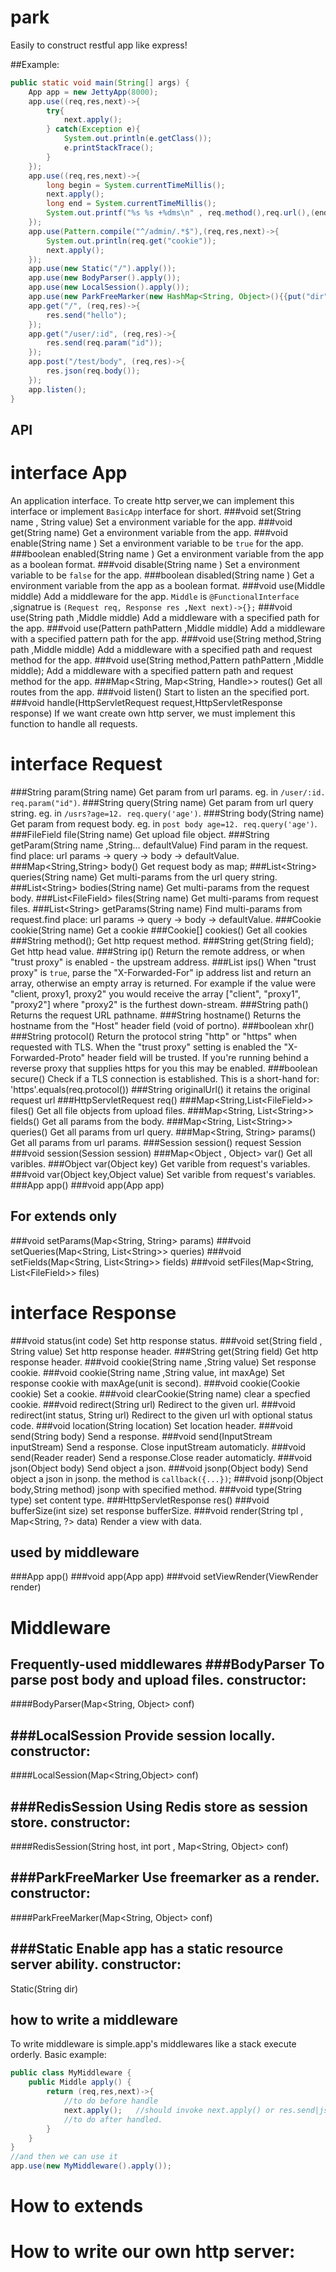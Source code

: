 park
====

Easily to construct restful app like express!


##Example:
```java
public static void main(String[] args) {
	App app = new JettyApp(8000);
	app.use((req,res,next)->{
		try{
			next.apply();
		} catch(Exception e){
			System.out.println(e.getClass());
			e.printStackTrace();
		}
	});
	app.use((req,res,next)->{
		long begin = System.currentTimeMillis(); 
		next.apply();
		long end = System.currentTimeMillis();
		System.out.printf("%s %s +%dms\n" , req.method(),req.url(),(end- begin));
	});
	app.use(Pattern.compile("^/admin/.*$"),(req,res,next)->{
		System.out.println(req.get("cookie"));
		next.apply();
	});
	app.use(new Static("/").apply());
	app.use(new BodyParser().apply());
	app.use(new LocalSession().apply());
	app.use(new ParkFreeMarker(new HashMap<String, Object>(){{put("dir","/");}}).apply());
	app.get("/", (req,res)->{
		res.send("hello");
	});
	app.get("/user/:id", (req,res)->{
		res.send(req.param("id"));
	});
	app.post("/test/body", (req,res)->{
		res.json(req.body());
	});
	app.listen();
}
```

## API

interface App
====
An application interface. To create http server,we can implement this interface or implement `BasicApp` interface for short.
###void set(String name , String value)
Set a environment variable for the app.
###void get(String name)
Get a environment variable from the app.
###void enable(String name )
Set a environment variable to be `true` for the app.
###boolean enabled(String name )
Get a environment variable from the app as a boolean format.
###void disable(String name )
Set a environment variable to be `false` for the app.
###boolean disabled(String name )
Get a environment variable from the app as a boolean format.
###void use(Middle middle)
Add a middleware for the app. `Middle` is `@FunctionalInterface` ,signatrue is `(Request req, Response res ,Next next)->{};` 
###void use(String path ,Middle middle)
Add a middleware with a specified path for the app. 
###void use(Pattern pathPattern ,Middle middle)
Add a middleware with a specified pattern path for the app.
###void use(String method,String path ,Middle middle)
Add a middleware with a specified path and request method for the app. 
###void use(String method,Pattern pathPattern ,Middle middle);
Add a middleware with a specified pattern path and request method for the app. 
###Map\<String, Map\<String, Handle\>\> routes()
Get all routes from the app.
###void listen()
Start to listen an the specified port.
###void handle(HttpServletRequest request,HttpServletResponse response)
If we want create own http server, we must implement this function to handle all requests. 

interface Request
================
###String param(String name)
Get param from url params. eg. in `/user/:id. req.param("id")`.
###String query(String name)
Get param from url query string. eg. in `/usrs?age=12. req.query('age')`.
###String body(String name)
Get param from request body. eg. in `post body age=12. req.query('age')`.
###FileField file(String name)
Get upload file object.
###String getParam(String name ,String... defaultValue)
Find param in the request. find place: url params -> query -> body -> defaultValue.
###Map\<String,String\> body()
Get request body as map;
###List\<String\> queries(String name)
Get multi-params from the url query string.
###List\<String\> bodies(String name)
Get multi-params from the request body.
###List\<FileField\> files(String name)
Get multi-params from request files.
###List\<String\> getParams(String name)
Find multi-params from request.find place: url params -> query -> body -> defaultValue.
###Cookie cookie(String name)
Get a cookie
###Cookie[] cookies()
Get all cookies
###String method();
Get http request method.
###String get(String field);
Get http head value.
###String ip()
Return the remote address, or when "trust proxy" is enabled - the upstream address.
###List<String> ips()
When "trust proxy" is `true`, parse the "X-Forwarded-For" ip address list and return an array, otherwise an empty array is returned. For example if the value were "client, proxy1, proxy2" you would receive the array ["client", "proxy1", "proxy2"] where "proxy2" is the furthest down-stream.
###String path()
Returns the request URL pathname.
###String hostname()
Returns the hostname from the "Host" header field (void of portno).
###boolean xhr()
###String protocol()
Return the protocol string "http" or "https" when requested with TLS. When the "trust proxy" setting is enabled the "X-Forwarded-Proto" header field will be trusted. If you're running behind a reverse proxy that supplies https for you this may be enabled.
###boolean secure()
Check if a TLS connection is established. This is a short-hand for: 'https'.equals(req.protocol())
###String originalUrl()
it retains the original request url
###HttpServletRequest req()
###Map\<String,List\<FileField\>\> files()
Get all file objects from upload files.
###Map\<String, List\<String>> fields()
Get all params from the body.
###Map\<String, List\<String\>\> queries()
Get all params from url query.
###Map\<String, String\> params()
Get all params from url params.
###Session session()
request Session
###void session(Session session)
###Map\<Object , Object\> var()
Get all varibles.
###Object var(Object key)
Get varible from request's variables.
###void var(Object key,Object value)
Set varible from request's variables.
###App app()
###void app(App app)

For extends only
----------------
###void setParams(Map\<String, String\> params)
###void setQueries(Map\<String, List\<String\>\> queries)
###void setFields(Map\<String, List\<String\>\> fields)
###void setFiles(Map\<String, List\<FileField\>\> files)


interface Response
==================
###void status(int code)
Set http response status.
###void set(String field , String value)
Set http response header.
###String get(String field)
Get http response header.
###void cookie(String name ,String value)
Set response cookie.
###void cookie(String name ,String value, int maxAge)
Set response cookie with maxAge(unit is second).
###void cookie(Cookie cookie)
Set a cookie.
###void clearCookie(String name)
clear a specfied cookie.
###void redirect(String url)
Redirect to the given url.
###void redirect(int status, String url)
Redirect to the given url with optional status code.
###void location(String location)
Set location header.
###void send(String body)
Send a response.
###void send(InputStream inputStream)
Send a response. Close inputStream automaticly.
###void send(Reader reader)
Send a response.Close reader automaticly.
###void json(Object body)
Send object a json.
###void jsonp(Object body)
Send object a json in jsonp. the method is `callback({...})`;
###void jsonp(Object body,String method)
jsonp with specified method.
###void type(String type)
set content type.
###HttpServletResponse res()
###void bufferSize(int size)
set response bufferSize.
###void render(String tpl , Map\<String, ?\> data)
Render a view with data.

used by middleware
-----------------
###App app()
###void app(App app)
###void setViewRender(ViewRender render)


Middleware
=========
Frequently-used middlewares
###BodyParser
To parse post body and upload files.
constructor:
-----------
####BodyParser(Map\<String, Object\> conf)

###LocalSession
Provide session locally.
constructor: 
-----------
####LocalSession(Map\<String,Object\> conf)

###RedisSession
Using Redis store as session store.
constructor:
-----------
####RedisSession(String host, int port , Map\<String, Object\> conf)

###ParkFreeMarker
Use freemarker as a render.
constructor:
-----------
####ParkFreeMarker(Map\<String, Object\> conf)

###Static
Enable app has a static resource server ability.
constructor:
-----------
Static(String dir)


how to write a middleware
-----------------------
To write middleware is simple.app's middlewares like a stack execute orderly. Basic example:
```java
public class MyMiddleware {
	public Middle apply() {
		return (req,res,next)->{
			//to do before handle
			next.apply();	//should invoke next.apply() or res.send|json...
			//to do after handled.
		}
	}
}
//and then we can use it
app.use(new MyMiddleware().apply());

```


How to extends
============


How to write our own http server:
=================================

